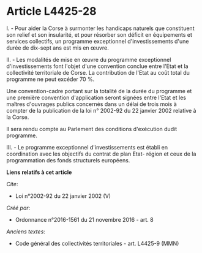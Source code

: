 # Article L4425-28

I. - Pour aider la Corse à surmonter les handicaps naturels que constituent son relief et son insularité, et pour résorber
son déficit en équipements et services collectifs, un programme exceptionnel d'investissements d'une durée de dix-sept ans
est mis en œuvre.

II. - Les modalités de mise en œuvre du programme exceptionnel d'investissements font l'objet d'une convention conclue entre
l'Etat et la collectivité territoriale de Corse. La contribution de l'Etat au coût total du programme ne peut excéder 70 %.

Une convention-cadre portant sur la totalité de la durée du programme et une première convention d'application seront signées
entre l'Etat et les maîtres d'ouvrages publics concernés dans un délai de trois mois à compter de la publication de la loi n°
2002-92 du 22 janvier 2002 relative à la Corse.

Il sera rendu compte au Parlement des conditions d'exécution dudit programme.

III. - Le programme exceptionnel d'investissements est établi en coordination avec les objectifs du contrat de plan Etat-
région et ceux de la programmation des fonds structurels européens.

**Liens relatifs à cet article**

_Cite_:

  - Loi n°2002-92 du 22 janvier 2002 (V)

_Créé par_:

  - Ordonnance n°2016-1561 du 21 novembre 2016 - art. 8

_Anciens textes_:

  - Code général des collectivités territoriales - art. L4425-9 (MMN)
